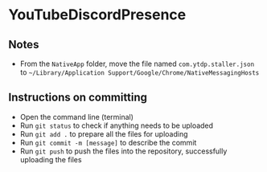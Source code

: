 # YouTubeDiscordPresence
## Notes
 - From the ```NativeApp``` folder, move the file named ```com.ytdp.staller.json``` to ```~/Library/Application Support/Google/Chrome/NativeMessagingHosts```
## Instructions on committing
 - Open the command line (terminal)
 - Run ```git status``` to check if anything needs to be uploaded
 - Run ```git add .``` to prepare all the files for uploading
 - Run ```git commit -m [message]``` to describe the commit
 - Run ```git push``` to push the files into the repository, successfully uploading the files